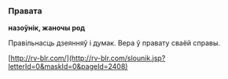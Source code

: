 ### Правата
**назоўнік, жаночы род**

Правільнасць дзеянняў і думак. Вера ў правату сваёй справы.

<a rel="author">[http://rv-blr.com/](http://rv-blr.com/slounik.jsp?letterId=0&maskId=0&pageId=2408)</a>
